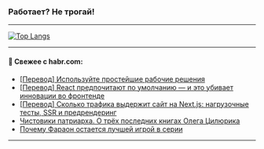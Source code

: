 ### Работает? Не трогай!

---
<!--
#### 🛠️ Technical stack:

![Java](https://img.shields.io/badge/Java-informational?logo=Oracle&style=flat&logoColor=white&color=FF4500)
![Kotlin](https://img.shields.io/badge/Kotlin-informational?logo=Kotlin&style=flat&logoColor=white&color=774D97)
![TS](https://img.shields.io/badge/TypeScript-informational?logo=typeScript&style=flat&logoColor=black&color=017acc)
![Python](https://img.shields.io/badge/Python-informational?logo=Python&style=flat&logoColor=black&color=ffdd54) <br>
![Spring](https://img.shields.io/badge/Spring-informational?logo=Spring&style=flat&logoColor=white&color=6DB33F) 
![SpringBoot](https://img.shields.io/badge/SpringBoot-informational?logo=SpringBoot&style=flat&logoColor=white&color=6DB33F)
![Nest](https://img.shields.io/badge/NestJS-informational?logo=NestJS&style=flat&logoColor=white&color=E0234E) 
![NodeJS](https://img.shields.io/badge/NodeJS-informational?logo=node.js&style=flat&logoColor=white&color=70A760)<br>
![PostgreSQL](https://img.shields.io/badge/PostgreSQL-informational?logo=PostgreSQL&style=flat&logoColor=white&color=DAA520)
![MongoDB](https://img.shields.io/badge/MongoDB-informational?logo=MongoDB&style=flat&logoColor=white&color=870000)
![Apache](https://img.shields.io/badge/Apache-informational?logo=apache&style=flat&logoColor=white&color=f74e28)

___ 
-->

<!--- #### 🛠️ : --->

[![Top Langs](https://github-readme-stats-82jvfl3w3-advtsettinggmailcoms-projects.vercel.app/api/top-langs/?username=zloylis&langs_count=10&hide_title=true&title_color=e6edf3&size_weight=0.5&count_weight=0.5&layout=compact&hide_progress=true&hide_border=true&theme=dracula&hide=css,makefile,cmake)](https://github.com/zloylis)

<!---


####  :octocat:&nbsp;&nbsp; Статистика:

![GitHub stats](https://github-readme-stats-u2qms2cxw-advtsettinggmailcoms-projects.vercel.app/api?username=zloylis&show_icons=true&hide_border=true&theme=dracula&title_color=e6edf3&include_all_commits=true&count_private=true&hide_rank=false&hide_title=true&rank_icon=github)
-->
---

#### 💬 Свежее с habr.com:

<!-- BLOG-POST-LIST:START -->
- [[Перевод] Используйте простейшие рабочие решения](https://habr.com/ru/companies/ruvds/articles/949970/?utm_source=habrahabr&utm_medium=rss&utm_campaign=949970)
- [[Перевод] React предпочитают по умолчанию — и это убивает инновации во фронтенде](https://habr.com/ru/companies/piter/articles/950992/?utm_source=habrahabr&utm_medium=rss&utm_campaign=950992)
- [[Перевод] Сколько трафика выдержит сайт на Next.js: нагрузочные тесты, SSR и предрендеринг](https://habr.com/ru/articles/949008/?utm_source=habrahabr&utm_medium=rss&utm_campaign=949008)
- [Чистовики патриарха. О трёх последних книгах Олега Цилюрика](https://habr.com/ru/companies/bhv_publishing/articles/950970/?utm_source=habrahabr&utm_medium=rss&utm_campaign=950970)
- [Почему Фараон остается лучшей игрой в серии](https://habr.com/ru/articles/950938/?utm_source=habrahabr&utm_medium=rss&utm_campaign=950938)
<!-- BLOG-POST-LIST:END -->

---
